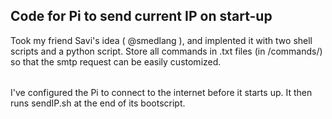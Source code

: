 ##  Code for Pi to send current IP on start-up

Took my friend Savi's idea ( @smedlang ), and implented it with two shell scripts and a python script.
Store all commands in .txt files (in /commands/) so that the smtp request can be easily customized.

######

I've configured the Pi to connect to the internet before it starts up.
It then runs sendIP.sh at the end of its bootscript.
